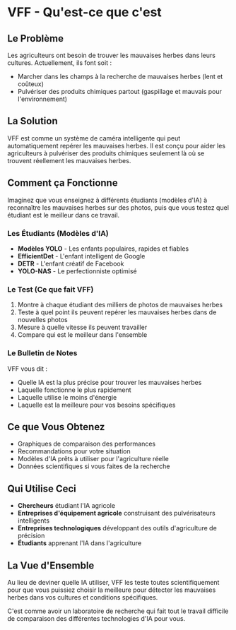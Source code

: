 # VFF - Qu'est-ce que c'est

## Le Problème

Les agriculteurs ont besoin de trouver les mauvaises herbes dans leurs cultures. Actuellement, ils font soit :

- Marcher dans les champs à la recherche de mauvaises herbes (lent et coûteux)
- Pulvériser des produits chimiques partout (gaspillage et mauvais pour l'environnement)

## La Solution

VFF est comme un système de caméra intelligente qui peut automatiquement repérer les mauvaises herbes. Il est conçu pour aider les agriculteurs à pulvériser des produits chimiques seulement là où se trouvent réellement les mauvaises herbes.

## Comment ça Fonctionne

Imaginez que vous enseignez à différents étudiants (modèles d'IA) à reconnaître les mauvaises herbes sur des photos, puis que vous testez quel étudiant est le meilleur dans ce travail.

### Les Étudiants (Modèles d'IA)

- **Modèles YOLO** - Les enfants populaires, rapides et fiables
- **EfficientDet** - L'enfant intelligent de Google
- **DETR** - L'enfant créatif de Facebook
- **YOLO-NAS** - Le perfectionniste optimisé

### Le Test (Ce que fait VFF)

1. Montre à chaque étudiant des milliers de photos de mauvaises herbes
2. Teste à quel point ils peuvent repérer les mauvaises herbes dans de nouvelles photos
3. Mesure à quelle vitesse ils peuvent travailler
4. Compare qui est le meilleur dans l'ensemble

### Le Bulletin de Notes

VFF vous dit :

- Quelle IA est la plus précise pour trouver les mauvaises herbes
- Laquelle fonctionne le plus rapidement
- Laquelle utilise le moins d'énergie
- Laquelle est la meilleure pour vos besoins spécifiques

## Ce que Vous Obtenez

- Graphiques de comparaison des performances
- Recommandations pour votre situation
- Modèles d'IA prêts à utiliser pour l'agriculture réelle
- Données scientifiques si vous faites de la recherche

## Qui Utilise Ceci

- **Chercheurs** étudiant l'IA agricole
- **Entreprises d'équipement agricole** construisant des pulvérisateurs intelligents
- **Entreprises technologiques** développant des outils d'agriculture de précision
- **Étudiants** apprenant l'IA dans l'agriculture

## La Vue d'Ensemble

Au lieu de deviner quelle IA utiliser, VFF les teste toutes scientifiquement pour que vous puissiez choisir la meilleure pour détecter les mauvaises herbes dans vos cultures et conditions spécifiques.

C'est comme avoir un laboratoire de recherche qui fait tout le travail difficile de comparaison des différentes technologies d'IA pour vous.
